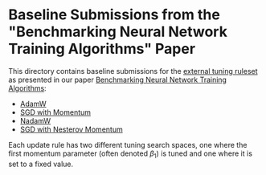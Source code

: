 # Baseline Submissions from the "Benchmarking Neural Network Training Algorithms" Paper

This directory contains baseline submissions for the [external tuning ruleset](../README.md#external-tuning-ruleset) as presented in our paper [Benchmarking Neural Network Training Algorithms](https://arxiv.org/abs/2306.07179):

- [AdamW](/reference_algorithms/paper_baselines/adamw)
- [SGD with Momentum](/reference_algorithms/paper_baselines/momentum)
- [NadamW](/reference_algorithms/paper_baselines/nadamw)
- [SGD with Nesterov Momentum](/reference_algorithms/paper_baselines/nesterov)

Each update rule has two different tuning search spaces, one where the first momentum parameter (often denoted $\beta_1$) is tuned and one where it is set to a fixed value.
